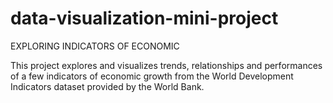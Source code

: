 # data-visualization-mini-project

EXPLORING INDICATORS OF ECONOMIC

This project explores and visualizes trends, relationships and performances of a few indicators of economic growth from the World Development Indicators dataset provided by the World Bank.

